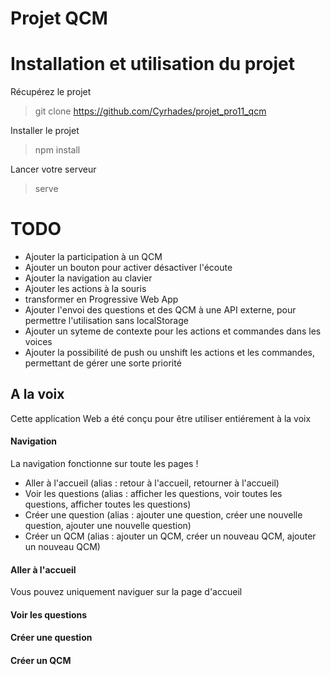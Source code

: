 # Projet QCM

# Installation et utilisation du projet
Récupérez le projet
> git clone https://github.com/Cyrhades/projet_pro11_qcm

Installer le projet
> npm install

Lancer votre serveur
> serve

# TODO
* Ajouter la participation à un QCM
* Ajouter un bouton pour activer désactiver l'écoute
* Ajouter la navigation au clavier
* Ajouter les actions à la souris
* transformer en Progressive Web App
* Ajouter l'envoi des questions et des QCM à une API externe, pour permettre l'utilisation sans localStorage
* Ajouter un syteme de contexte pour les actions et commandes dans les voices
* Ajouter la possibilité de push ou unshift les actions et les commandes, permettant de gérer une sorte priorité

## A la voix
Cette application Web a été conçu pour être utiliser entiérement à la voix

#### Navigation 
La navigation fonctionne sur toute les pages !
* Aller à l'accueil (alias : retour à l'accueil, retourner à l'accueil)
* Voir les questions (alias : afficher les questions, voir toutes les questions, afficher toutes les questions)
* Créer une question  (alias : ajouter une question, créer une nouvelle question, ajouter une nouvelle question)
* Créer un QCM (alias : ajouter un QCM, créer un nouveau QCM, ajouter un nouveau QCM)

#### Aller à l'accueil
Vous pouvez uniquement naviguer sur la page d'accueil

#### Voir les questions 


#### Créer une question


#### Créer un QCM
